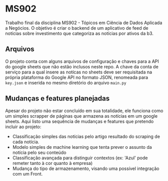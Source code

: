 # MS902
Trabalho final da disciplina MS902 - Tópicos em Ciência de Dados Aplicada a Negócios. O objetivo é criar o backend de um aplicativo de feed de notícias sobre investimento que categoriza as notícias por ativos da b3. 

## Arquivos

O projeto conta com alguns arquivos de configuração e chaves para a API do google sheets que não estão inclusos neste repo. A chave da conta de serviço para a qual insere as notícas no sheets deve ser requisitada na própria plataforma do Google API no formato JSON, renomeada para `key.json` e inserida no mesmo diretório do arquivo `main.py`

## Mudanças e features planejadas

Apesar do projeto não estar concluído em sua totalidade, ele funciona como um simples scrapper de páginas que armazena as notícias em um google sheets. Aqui listo uma sequência de mudanças e features que pretendo incluir ao projeto:

* Classificação simples das notícias pelo artigo resultado do scraping de cada notícia.
* Modelo simples de machine learning que tenta prever o assunto da notícia pelo seu conteúdo
* Classificação avançada para distinguir contextos (ex: 'Azul' pode remeter tanto à cor quanto à empresa)
* Mudança do tipo de armazenamento, visando uma possível integração com um Front.
